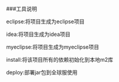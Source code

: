 ###工具说明

eclipse:将项目生成为eclipse项目

idea:将项目生成为idea项目

myeclipse:将项目生成为myeclipse项目

install:将该项目所有的依赖初始化到本地m2库

deploy:部署jar包到全球服使用